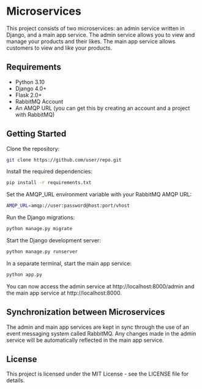 # Microservices
This project consists of two microservices: an admin service written in Django, and a main app service. The admin service allows you to view and manage your products and their likes. The main app service allows customers to view and like your products.

## Requirements
- Python 3.10
- Django 4.0+
- Flask 2.0+
- RabbitMQ Account
- An AMQP URL (you can get this by creating an account and a project with RabbitMQ)

## Getting Started
Clone the repository:
```sh
git clone https://github.com/user/repo.git
```

Install the required dependencies:
```sh
pip install -r requirements.txt
```

Set the AMQP_URL environment variable with your RabbitMQ AMQP URL:
```sh
AMQP_URL=amqp://user:password@host:port/vhost
```

Run the Django migrations:
```sh
python manage.py migrate
```

Start the Django development server:
```sh
python manage.py runserver
```

In a separate terminal, start the main app service:
```sh
python app.py
```

You can now access the admin service at http://localhost:8000/admin and the main app service at http://localhost:8000.

## Synchronization between Microservices
The admin and main app services are kept in sync through the use of an event messaging system called RabbitMQ. Any changes made in the admin service will be automatically reflected in the main app service.

## License
This project is licensed under the MIT License - see the LICENSE file for details.